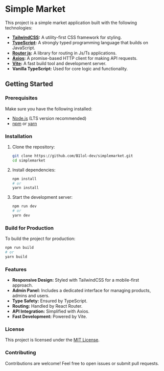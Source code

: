 # Simple Market

This project is a simple market application built with the following technologies:

- **[TailwindCSS](https://tailwindcss.com/):** A utility-first CSS framework for styling.
- **[TypeScript](https://www.typescriptlang.org/):** A strongly typed programming language that builds on JavaScript.
- **[Router js](https://www.npmjs.com/package/routerjs):** A library for routing in Js/Ts applications.
- **[Axios](https://axios-http.com/):** A promise-based HTTP client for making API requests.
- **[Vite](https://vitejs.dev/):** A fast build tool and development server.
- **Vanilla TypeScript:** Used for core logic and functionality.

## Getting Started

### Prerequisites

Make sure you have the following installed:

- [Node.js](https://nodejs.org/) (LTS version recommended)
- [npm](https://www.npmjs.com/) or [yarn](https://yarnpkg.com/)

### Installation

1. Clone the repository:

   ```bash
   git clone https://github.com/B1lol-dev/simplemarket.git
   cd simplemarket
   ```

2. Install dependencies:

   ```bash
   npm install
   # or
   yarn install
   ```

3. Start the development server:

   ```bash
   npm run dev
   # or
   yarn dev
   ```

### Build for Production

To build the project for production:

```bash
npm run build
# or
yarn build
```

### Features

- **Responsive Design:** Styled with TailwindCSS for a mobile-first approach.
- **Admin Panel:** Includes a dedicated interface for managing products, admins and users.
- **Type Safety:** Ensured by TypeScript.
- **Routing:** Handled by React Router.
- **API Integration:** Simplified with Axios.
- **Fast Development:** Powered by Vite.

### License

This project is licensed under the [MIT License](LICENSE).

### Contributing

Contributions are welcome! Feel free to open issues or submit pull requests.
